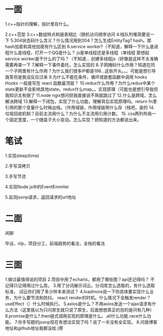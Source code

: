 # 一面

1.c++指针的理解，指针里存什么。


2.c++范型
3.c++数组特点和链表相比（随机访问顺序访问
4.栈队列堆简要说一下
5.304状态码什么含义？什么情况用到304？怎么生成EntityTag? hash。那hash加密和其他加密有什么区别
6.service worker?（不知道，解释一下什么是进程什么是线程，打开一个QQ是什么？
   js是单线程还是多线程（单线程 那想起service worker是干什么的了吗？（不知道... 创建多线程js（好像是这样不太准确需要再查一下
7.解释一下事件委托，怎么实现的
8.子网掩码什么作用？知道在同一个子网里有什么作用？为什么我们很多IP都是198...这些开头。。。可能是想引导我答但是我没反应过来
9.为什么不能在条件，循环或嵌套函数中调用 hooks Hooks 一般是写在 react 函数最顶层？
10.redux什么作用？为什么redux中某个state更新不会影响其他state。redux什么map。。实现原理（可能也是想引导我但我知识太有限了
11.node ngix想问但我直接说不熟就跳过了
12.什么是跨域，怎么解决跨域
13.解释一下闭包，实现了什么功能，理解背后实现原理吗。return fn里引用的那个变量什么时候出栈。（作用域链，作用域链用什么存（栈吧，是的
14.垃圾回收机制？目前主流用什么？为什么不主流用引用计数。
15. css两列布局一个固定宽度，一个随盒子大小变动。怎么实现？把知道的方法都说出来。

# 笔试

1.实现sleep(time)

2.手写深拷贝

3.手写节流

4.实现Node.js中的EventEmmiter

5.监测jsonp请求，返回请求的url地址


# 二面

闲聊

毕设，nlp，项目分工，前端趋势的看法，全栈的看法


# 三面

1.做过最值得说的项目
2.项目中用了echarts，都用了哪些图？api还记得吗？
不记得只记得用过什么库。
3.用了分词展示词云，分词库怎么选取的，有什么选取标准，
词云你们用了多少样本来测试？
4.loadmore说一下你具体要实现什么业务，为什么要节流和防抖。
react render的时机。什么情况下会触发render？useEffect（）什么时候执行。
5.axios是什么？不用axios发送一个ajax请求有什么方法（这里我以为只问原生就只说了原生，后面想想真正的目的是问有几种）
6.promise是什么?.then链式调用实现的原理是什么。.all什么功能.race什么功能。
7.你手写题的josnp现在有想法实现了吗？说了一半没有全实现。
8.问我博客地址和github地址我都没给.(寄
